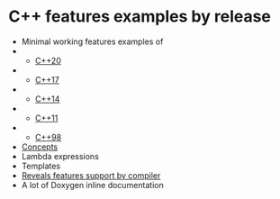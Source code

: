 # C++ features examples by release

* Minimal working features examples of 
* * [C++20](20.cpp)
* * [C++17](17.cpp)
* * [C++14](14.cpp)
* * [C++11](11.cpp)
* * [C++98](03.cpp)
* [Concepts](https://github.com/makelinux/examples/search?q=conc20&unscoped_q=conc20)
* Lambda expressions
* Templates
* [Reveals features support by compiler](features.cpp)
* A lot of Doxygen inline documentation
